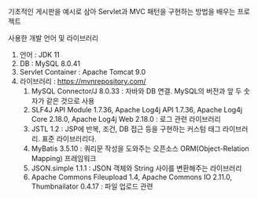 기초적인 게시판을 예시로 삼아 Servlet과 MVC 패턴을 구현하는 방법을 배우는 프로젝트

사용한 개발 언어 및 라이브러리
   1. 언어 : JDK 11
   2. DB : MySQL 8.0.41
   3. Servlet Container : Apache Tomcat 9.0
   4. 라이브러리 : https://mvnrepository.com/
      1) MySQL Connector/J 8.0.33 : 자바와 DB 연결. MySQL의 버전과 앞 두 숫자가 같은 것으로 사용
      2) SLF4J API Module 1.7.36, Apache Log4j API 1.7.36, Apache Log4j Core 2.18.0, Apache Log4j Web 2.18.0 : 로그 관련 라이브러리
      3) JSTL 1.2 : JSP에 반복, 조건, DB 접근 등을 구현하는 커스텀 태그 라이브러리. 표준 라이브러리다.
      4) MyBatis 3.5.10 : 쿼리문 작성을 도와주는 오픈소스 ORM(Object-Relation Mapping) 프레임워크
      5) JSON.simple 1.1.1 : JSON 객체와 String 사이를 변환해주는 라이브러리
      6) Apache Commons Fileupload 1.4, Apache Commons IO 2.11.0, Thumbnailator 0.4.17 : 파일 업로드 관련
